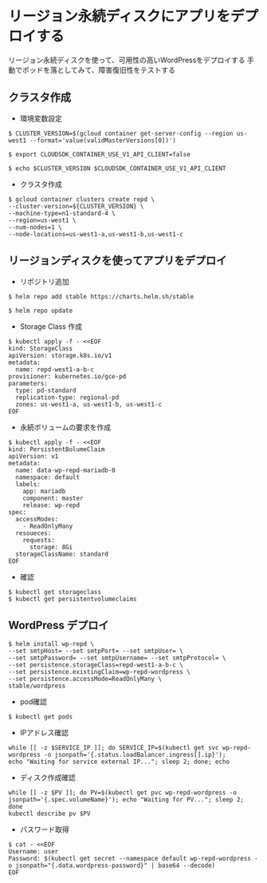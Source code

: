 # リージョン永続ディスクにアプリをデプロイする

リージョン永続ディスクを使って、可用性の高いWordPressをデプロイする
手動でポッドを落としてみて、障害復旧性をテストする

## クラスタ作成

- 環境変数設定

```
$ CLUSTER_VERSION=$(gcloud container get-server-config --region us-west1 --format='value(validMasterVersions[0])')

$ export CLOUDSDK_CONTAINER_USE_V1_API_CLIENT=false

$ echo $CLUSTER_VERSION $CLOUDSDK_CONTAINER_USE_V1_API_CLIENT
```

- クラスタ作成

```
$ gcloud container clusters create repd \
--cluster-version=${CLUSTER_VERSION} \
--machine-type=n1-standard-4 \
--region=us-west1 \
--num-nodes=1 \
--node-locations=us-west1-a,us-west1-b,us-west1-c
```

## リージョンディスクを使ってアプリをデプロイ

- リポジトリ追加

```
$ helm repo add stable https://charts.helm.sh/stable

$ helm repo update
```

- Storage Class 作成

```
$ kubectl apply -f - <<EOF
kind: StorageClass
apiVersion: storage.k8s.io/v1
metadata:
  name: repd-west1-a-b-c
provisioner: kubernetes.io/gce-pd
parameters:
  type: pd-standard
  replication-type: regional-pd
  zones: us-west1-a, us-west1-b, us-west1-c
EOF
```

- 永続ボリュームの要求を作成

```
$ kubectl apply -f - <<EOF
kind: PersistentBolumeClaim
apiVersion: v1
metadata:
  name: data-wp-repd-mariadb-0
  namespace: default
  labels:
    app: mariadb
    component: master
    release: wp-repd
spec:
  accessModes:
    - ReadOnlyMany
  resoueces:
    requests:
      storage: 8Gi
  storageClassName: standard
EOF
```

- 確認

```
$ kubectl get storageclass
$ kubectl get persistentvolumeclaims
```

## WordPress デプロイ

```
$ helm install wp-repd \
--set smtpHost= --set smtpPort= --set smtpUser= \
--set smtpPassword= --set smtpUsername= --set smtpProtocol= \
--set persistence.storageClass=repd-west1-a-b-c \
--set persistence.existingClaim=wp-repd-wordpress \
--set persistence.accessMode=ReadOnlyMany \
stable/wordpress
```

- pod確認

```
$ kubectl get pods
```

- IPアドレス確認

```
while [[ -z $SERVICE_IP ]]; do SERVICE_IP=$(kubectl get svc wp-repd-wordpress -o jsonpath='{.status.loadBalancer.ingress[].ip}');
echo "Waiting for service external IP..."; sleep 2; done; echo
```

- ディスク作成確認

```
while [[ -z $PV ]]; do PV=$(kubectl get pvc wp-repd-wordpress -o jsonpath='{.spec.volumeName}'); echo "Waiting for PV..."; sleep 2; done
kubectl describe pv $PV
```

- パスワード取得

```
$ cat - <<EOF
Username: user
Password: $(kubectl get secret --namespace default wp-repd-wordpress -o jsonpath="{.data.wordpress-password}" | base64 --decode)
EOF
```